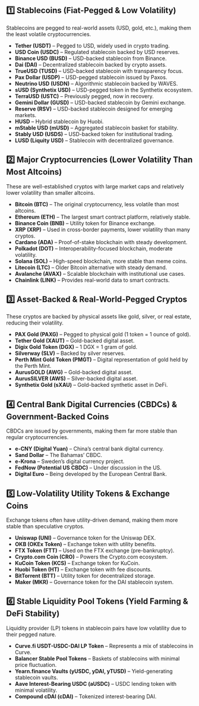 ## 1️⃣ Stablecoins (Fiat-Pegged & Low Volatility)
Stablecoins are pegged to real-world assets (USD, gold, etc.), making them the least volatile cryptocurrencies.

- **Tether (USDT)** – Pegged to USD, widely used in crypto trading.
- **USD Coin (USDC)** – Regulated stablecoin backed by USD reserves.
- **Binance USD (BUSD)** – USD-backed stablecoin from Binance.
- **Dai (DAI)** – Decentralized stablecoin backed by crypto assets.
- **TrueUSD (TUSD)** – USD-backed stablecoin with transparency focus.
- **Pax Dollar (USDP)** – USD-pegged stablecoin issued by Paxos.
- **Neutrino USD (USDN)** – Algorithmic stablecoin backed by WAVES.
- **sUSD (Synthetix USD)** – USD-pegged token in the Synthetix ecosystem.
- **TerraUSD (USTC)** – Previously pegged, now in recovery.
- **Gemini Dollar (GUSD)** – USD-backed stablecoin by Gemini exchange.
- **Reserve (RSV)** – USD-backed stablecoin designed for emerging markets.
- **HUSD** – Hybrid stablecoin by Huobi.
- **mStable USD (mUSD)** – Aggregated stablecoin basket for stability.
- **Stably USD (USDS)** – USD-backed token for institutional trading.
- **LUSD (Liquity USD)** – Stablecoin with decentralized governance.

## 2️⃣ Major Cryptocurrencies (Lower Volatility Than Most Altcoins)
These are well-established cryptos with large market caps and relatively lower volatility than smaller altcoins.

- **Bitcoin (BTC)** – The original cryptocurrency, less volatile than most altcoins.
- **Ethereum (ETH)** – The largest smart contract platform, relatively stable.
- **Binance Coin (BNB)** – Utility token for Binance exchange.
- **XRP (XRP)** – Used in cross-border payments, lower volatility than many cryptos.
- **Cardano (ADA)** – Proof-of-stake blockchain with steady development.
- **Polkadot (DOT)** – Interoperability-focused blockchain, moderate volatility.
- **Solana (SOL)** – High-speed blockchain, more stable than meme coins.
- **Litecoin (LTC)** – Older Bitcoin alternative with steady demand.
- **Avalanche (AVAX)** – Scalable blockchain with institutional use cases.
- **Chainlink (LINK)** – Provides real-world data to smart contracts.

## 3️⃣ Asset-Backed & Real-World-Pegged Cryptos
These cryptos are backed by physical assets like gold, silver, or real estate, reducing their volatility.

- **PAX Gold (PAXG)** – Pegged to physical gold (1 token = 1 ounce of gold).
- **Tether Gold (XAUT)** – Gold-backed digital asset.
- **Digix Gold Token (DGX)** – 1 DGX = 1 gram of gold.
- **Silverway (SLV)** – Backed by silver reserves.
- **Perth Mint Gold Token (PMGT)** – Digital representation of gold held by the Perth Mint.
- **AurusGOLD (AWG)** – Gold-backed digital asset.
- **AurusSILVER (AWS)** – Silver-backed digital asset.
- **Synthetix Gold (sXAU)** – Gold-backed synthetic asset in DeFi.

## 4️⃣ Central Bank Digital Currencies (CBDCs) & Government-Backed Coins
CBDCs are issued by governments, making them far more stable than regular cryptocurrencies.

- **e-CNY (Digital Yuan)** – China’s central bank digital currency.
- **Sand Dollar** – The Bahamas’ CBDC.
- **e-Krona** – Sweden’s digital currency project.
- **FedNow (Potential US CBDC)** – Under discussion in the US.
- **Digital Euro** – Being developed by the European Central Bank.

## 5️⃣ Low-Volatility Utility Tokens & Exchange Coins
Exchange tokens often have utility-driven demand, making them more stable than speculative cryptos.

- **Uniswap (UNI)** – Governance token for the Uniswap DEX.
- **OKB (OKEx Token)** – Exchange token with utility benefits.
- **FTX Token (FTT)** – Used on the FTX exchange (pre-bankruptcy).
- **Crypto.com Coin (CRO)** – Powers the Crypto.com ecosystem.
- **KuCoin Token (KCS)** – Exchange token for KuCoin.
- **Huobi Token (HT)** – Exchange token with fee discounts.
- **BitTorrent (BTT)** – Utility token for decentralized storage.
- **Maker (MKR)** – Governance token for the DAI stablecoin system.

## 6️⃣ Stable Liquidity Pool Tokens (Yield Farming & DeFi Stability)
Liquidity provider (LP) tokens in stablecoin pairs have low volatility due to their pegged nature.

- **Curve.fi USDT-USDC-DAI LP Token** – Represents a mix of stablecoins in Curve.
- **Balancer Stable Pool Tokens** – Baskets of stablecoins with minimal price fluctuation.
- **Yearn.finance Vaults (yUSDC, yDAI, yTUSD)** – Yield-generating stablecoin vaults.
- **Aave Interest-Bearing USDC (aUSDC)** – USDC lending token with minimal volatility.
- **Compound cDAI (cDAI)** – Tokenized interest-bearing DAI.
